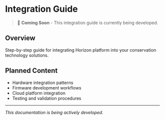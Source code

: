 # Integration Guide

> 🚧 **Coming Soon** - This integration guide is currently being developed.

## Overview

Step-by-step guide for integrating Horizon platform into your conservation technology solutions.

## Planned Content

- Hardware integration patterns
- Firmware development workflows
- Cloud platform integration
- Testing and validation procedures

---

*This documentation is being actively developed.*